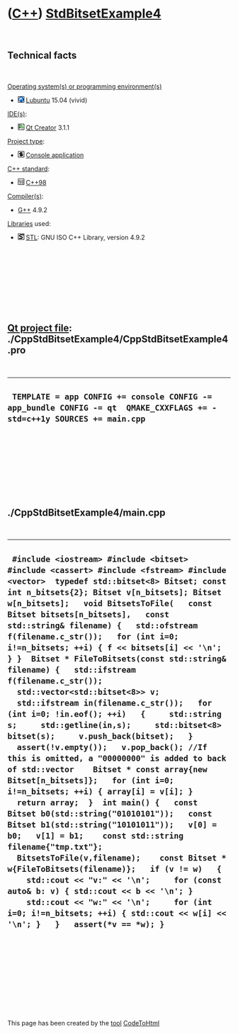 



 

 

 

 

 

([C++](Cpp.md)) [StdBitsetExample4](CppStdBitsetExample4.md)
==============================================================

 

Technical facts
---------------

 

[Operating system(s) or programming environment(s)](CppOs.md)

-   ![Lubuntu](PicLubuntu.png) [Lubuntu](CppLubuntu.md) 15.04 (vivid)

[IDE(s)](CppIde.md):

-   ![Qt Creator](PicQtCreator.png) [Qt Creator](CppQtCreator.md) 3.1.1

[Project type](CppQtProjectType.md):

-   ![console](PicConsole.png) [Console
    application](CppConsoleApplication.md)

[C++ standard](CppStandard.md):

-   ![C++98](PicCpp98.png) [C++98](Cpp98.md)

[Compiler(s)](CppCompiler.md):

-   [G++](CppGpp.md) 4.9.2

[Libraries](CppLibrary.md) used:

-   ![STL](PicStl.png) [STL](CppStl.md): GNU ISO C++ Library, version
    4.9.2

 

 

 

 

 

[Qt project file](CppQtProjectFile.md): ./CppStdBitsetExample4/CppStdBitsetExample4.pro
----------------------------------------------------------------------------------------

 

  -------------------------------------------------------------------------------------------------------------------------
  ` TEMPLATE = app CONFIG += console CONFIG -= app_bundle CONFIG -= qt  QMAKE_CXXFLAGS += -std=c++1y SOURCES += main.cpp`
  -------------------------------------------------------------------------------------------------------------------------

 

 

 

 

 

./CppStdBitsetExample4/main.cpp
-------------------------------

 

  ------------------------------------------------------------------------------------------------------------------------------------------------------------------------------------------------------------------------------------------------------------------------------------------------------------------------------------------------------------------------------------------------------------------------------------------------------------------------------------------------------------------------------------------------------------------------------------------------------------------------------------------------------------------------------------------------------------------------------------------------------------------------------------------------------------------------------------------------------------------------------------------------------------------------------------------------------------------------------------------------------------------------------------------------------------------------------------------------------------------------------------------------------------------------------------------------------------------------------------------------------------------------------------------------------------------------------------------------------------------------------------------------------------------------------------------------
  ` #include <iostream> #include <bitset> #include <cassert> #include <fstream> #include <vector>  typedef std::bitset<8> Bitset; const int n_bitsets{2}; Bitset v[n_bitsets]; Bitset w[n_bitsets];   void BitsetsToFile(   const Bitset bitsets[n_bitsets],   const std::string& filename) {   std::ofstream f(filename.c_str());   for (int i=0; i!=n_bitsets; ++i) { f << bitsets[i] << '\n'; } }  Bitset * FileToBitsets(const std::string& filename) {   std::ifstream f(filename.c_str());   std::vector<std::bitset<8>> v;   std::ifstream in(filename.c_str());   for (int i=0; !in.eof(); ++i)   {     std::string s;     std::getline(in,s);     std::bitset<8> bitset(s);     v.push_back(bitset);   }   assert(!v.empty());   v.pop_back(); //If this is omitted, a "00000000" is added to back of std::vector    Bitset * const array{new Bitset[n_bitsets]};   for (int i=0; i!=n_bitsets; ++i) { array[i] = v[i]; }   return array;  }  int main() {   const Bitset b0(std::string("01010101"));   const Bitset b1(std::string("10101011"));   v[0] = b0;   v[1] = b1;    const std::string filename{"tmp.txt"};   BitsetsToFile(v,filename);    const Bitset * w{FileToBitsets(filename)};   if (v != w)   {     std::cout << "v:" << '\n';     for (const auto& b: v) { std::cout << b << '\n'; }     std::cout << "w:" << '\n';     for (int i=0; i!=n_bitsets; ++i) { std::cout << w[i] << '\n'; }   }   assert(*v == *w); }`
  ------------------------------------------------------------------------------------------------------------------------------------------------------------------------------------------------------------------------------------------------------------------------------------------------------------------------------------------------------------------------------------------------------------------------------------------------------------------------------------------------------------------------------------------------------------------------------------------------------------------------------------------------------------------------------------------------------------------------------------------------------------------------------------------------------------------------------------------------------------------------------------------------------------------------------------------------------------------------------------------------------------------------------------------------------------------------------------------------------------------------------------------------------------------------------------------------------------------------------------------------------------------------------------------------------------------------------------------------------------------------------------------------------------------------------------------------

 

 

 

 

 





 




This page has been created by the [tool](Tools.md)
[CodeToHtml](ToolCodeToHtml.md)
